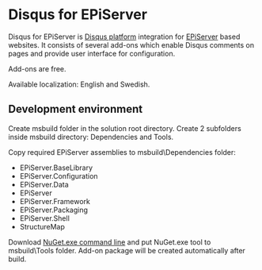 Disqus for EPiServer
=====================================
Disqus for EPiServer is [Disqus platform](http://disqus.com/for-websites/) integration for [EPiServer](http://episerver.com) based websites. It consists of several add-ons which enable Disqus comments on pages and provide user interface for configuration.

Add-ons are free.

Available localization: English and Swedish.

Development environment
------------
Create msbuild folder in the solution root directory. Create 2 subfolders inside msbuild directory: Dependencies and Tools.

Copy required EPiServer assemblies to msbuild\Dependencies folder:
- EPiServer.BaseLibrary
- EPiServer.Configuration
- EPiServer.Data
- EPiServer
- EPiServer.Framework
- EPiServer.Packaging
- EPiServer.Shell
- StructureMap

Download [NuGet.exe command line](http://nuget.codeplex.com/releases) and put NuGet.exe tool to msbuild\Tools folder. Add-on package will be created automatically after build.
